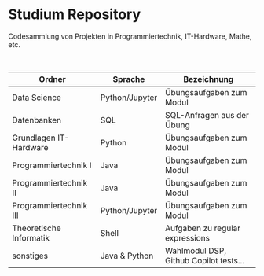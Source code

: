 # Studium Repository

Codesammlung von Projekten in Programmiertechnik, IT-Hardware, Mathe, etc.

<br>

| Ordner                        | Sprache        | Bezeichnung                            |
| ----------------------------- | -------------- | -------------------------------------- |
| Data Science                  | Python/Jupyter | Übungsaufgaben zum Modul               |
| Datenbanken                   | SQL            | SQL-Anfragen aus der Übung             |
| Grundlagen IT-Hardware        | Python         | Übungsaufgaben zum Modul               |
| Programmiertechnik I          | Java           | Übungsaufgaben zum Modul               |
| Programmiertechnik II         | Java           | Übungsaufgaben zum Modul               |
| Programmiertechnik III        | Python/Jupyter | Übungsaufgaben zum Modul               |
| Theoretische Informatik       | Shell          | Aufgaben zu regular expressions        |
| sonstiges                     | Java & Python  | Wahlmodul DSP, Github Copilot tests... |
